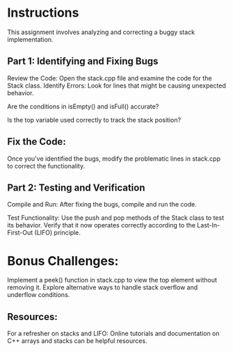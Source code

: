 # Instructions
This assignment involves analyzing and correcting a buggy stack implementation.

## Part 1: Identifying and Fixing Bugs

Review the Code: Open the stack.cpp file and examine the code for the Stack class.
Identify Errors: Look for lines that might be causing unexpected behavior.  

Are the conditions in isEmpty() and isFull() accurate?

Is the top variable used correctly to track the stack position?

## Fix the Code:

 Once you've identified the bugs, modify the problematic lines in stack.cpp to correct the functionality.  

## Part 2: Testing and Verification

Compile and Run: After fixing the bugs, compile and run the code.  

Test Functionality: Use the push and pop methods of the Stack class to test its behavior. Verify that it now operates correctly according to the Last-In-First-Out (LIFO) principle.

# Bonus Challenges:

Implement a peek() function in stack.cpp to view the top element without removing it.
Explore alternative ways to handle stack overflow and underflow conditions.

## Resources:

For a refresher on stacks and LIFO:
Online tutorials and documentation on C++ arrays and stacks can be helpful resources.
